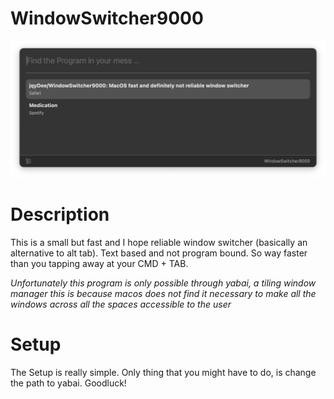 # WindowSwitcher9000

[![Watch the video](https://github.com/jqyDee/WindowSwitcher9000/blob/main/GithubAssets/main-thumbnail.png)](https://github.com/jqyDee/WindowSwitcher9000/blob/main/GithubAssets/main.mov)

# Description
This is a small but fast and I hope reliable window switcher (basically an alternative to alt tab). Text based and not program bound. So way faster than you tapping away at your CMD + TAB.

*Unfortunately this program is only possible through yabai, a tiling window manager*
_this is because macos does not find it necessary to make all the windows across all the spaces accessible to the user_

# Setup
The Setup is really simple. Only thing that you might have to do, is change the path to yabai. Goodluck!

